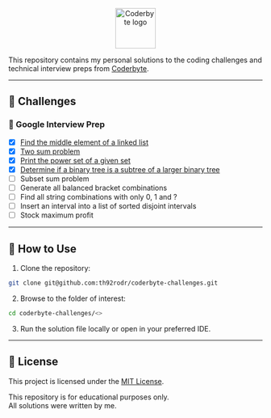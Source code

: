 <p align="center">
  <a href="https://coderbyte.com/developers">
    <img src="https://coderbytestaticimages.s3.amazonaws.com/consumer-v2/nav/cb_logo_blue.png" alt="Coderbyte logo" height="80">
  </a>
</p>

This repository contains my personal solutions to the coding challenges and technical interview preps from [Coderbyte](https://coderbyte.com/developers).

---

## 🧪 Challenges

### 🔹 Google Interview Prep

- [x] [Find the middle element of a linked list](https://github.com/th92rodr/coderbyte-challenges/blob/master/google-interview-prep/find-middle-element-of-linked-list.py)
- [x] [Two sum problem](https://github.com/th92rodr/coderbyte-challenges/blob/master/google-interview-prep/two-sum-problem.py)
- [x] [Print the power set of a given set](https://github.com/th92rodr/coderbyte-challenges/blob/master/google-interview-prep/power-set-of-a-given-set.py)
- [x] [Determine if a binary tree is a subtree of a larger binary tree](https://github.com/th92rodr/coderbyte-challenges/blob/master/google-interview-prep/determine-if-binary-tree-is-a-subtree-of-a-larger-binary-tree.py)
- [ ] Subset sum problem
- [ ] Generate all balanced bracket combinations
- [ ] Find all string combinations with only 0, 1 and ?
- [ ] Insert an interval into a list of sorted disjoint intervals
- [ ] Stock maximum profit

---

## 🚀 How to Use

1. Clone the repository:
```bash
git clone git@github.com:th92rodr/coderbyte-challenges.git
```

2. Browse to the folder of interest:
```bash
cd coderbyte-challenges/<>
```

3. Run the solution file locally or open in your preferred IDE.

---

## 📜 License

This project is licensed under the [MIT License](LICENSE.md).

This repository is for educational purposes only.  
All solutions were written by me.
